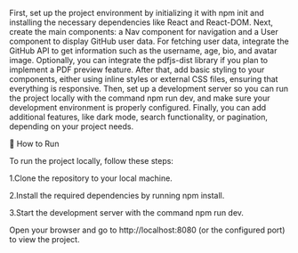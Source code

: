 First, set up the project environment by initializing it with npm init and installing the necessary dependencies like React and React-DOM. Next, create the main components: a Nav component for navigation and a User component to display GitHub user data. For fetching user data, integrate the GitHub API to get information such as the username, age, bio, and avatar image. Optionally, you can integrate the pdfjs-dist library if you plan to implement a PDF preview feature. After that, add basic styling to your components, either using inline styles or external CSS files, ensuring that everything is responsive. Then, set up a development server so you can run the project locally with the command npm run dev, and make sure your development environment is properly configured. Finally, you can add additional features, like dark mode, search functionality, or pagination, depending on your project needs.

🚀 How to Run

To run the project locally, follow these steps:

1.Clone the repository to your local machine.

2.Install the required dependencies by running npm install.

3.Start the development server with the command npm run dev.

Open your browser and go to http://localhost:8080 (or the configured port) to view the project.